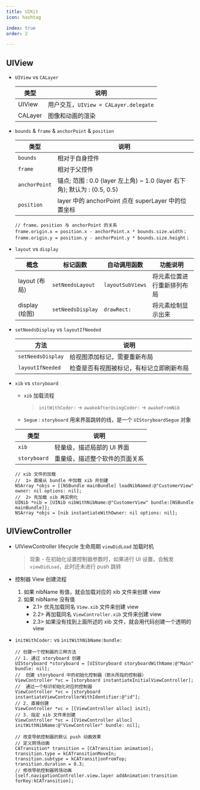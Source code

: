 ```yaml
---
title: UIKit
icon: hashtag

index: true
order: 2

---
```


<!-- more -->

## UIView

- `UIView` vs `CALayer`
  
  | 类型 | 说明
  | --- | ---
  | UIView    | 用户交互，`UIView = CALayer.delegate`
  | CALayer   | 图像和动画的渲染

- `bounds` & `frame` & `anchorPoint` & `position`

  | 类型 | 说明
  | --- | ---
  | `bounds`          | 相对于自身控件
  | `frame`           | 相对于父控件
  | `anchorPoint`     | 锚点; 范围 : 0.0 (layer 左上角) ~ 1.0 (layer 右下角); 默认为 : (0.5, 0.5)
  | `position`        | layer 中的 anchorPoint 点在 superLayer 中的位置坐标

  ```objc
  // frame、position 与 anchorPoint 的关系
  frame.origin.x = position.x - anchorPoint.x * bounds.size.width；  
  frame.origin.y = position.y - anchorPoint.y * bounds.size.height；
  ```

- `layout` vs `display`

  | 概念 | 标记函数 | 自动调用函数 | 功能说明
  | --- | --- | --- | ---
  | layout (布局)     | `setNeedsLayout`  | `layoutSubViews`  | 将元素位置进行重新排列布局
  | display (绘图)    | `setNeedsDisplay` | `drawRect:`       | 将元素绘制显示出来

- `setNeedsDisplay` vs `layoutIfNeeded`

  | 方法 | 说明
  | --- | ---
  | `setNeedsDisplay`   | 给视图添加标记，需要重新布局
  | `layoutIfNeeded`    | 检查是否有视图被标记，有标记立即刷新布局

- `xib` vs `storyboard`

  * `xib` 加载流程 
    > `initWithCoder:` -> `awakeAfterUsingCoder:` -> `awakeFromNib`
  * `Segue` : `storyboard` 用来界面跳转的线，是一个 `UIStoryboardSegue` 对象

  | 类型 | 说明
  | --- | ---
  | `xib`         | 轻量级，描述局部的 UI 界面
  | `storyboard`  | 重量级，描述整个软件的页面关系

  ```objc
  // xib 文件的加载
  //  1> 直接从 bundle 中加载 xib 并创建
  NSArray *objs = [[NSBundle mainBundle] loadNibNamed:@"CustomerView" owner: nil options: nil];
  //  2> 先加载 xib 再实例化
  UINib *nib = [UINib nibWithNibName:@"CustomerView" bundle:[NSBundle mainBundle]];
  NSArray *objs = [nib instantiateWithOwner: nil options: nil];
  ```

## UIViewController

- UIViewController lifecycle 生命周期 `viewDidLoad` 加载时机
    > 现象 - 在初始化设置控制器参数时，如果进行 UI 设置，会触发 `viewDidLoad`，此时还未进行 push 跳转

- 控制器 View 创建流程 
    1. 如果 nibName 有值，就会加载对应的 xib 文件来创建 view
    2. 如果 nibName 没有值
		* 2.1> 优先加载同名 `View.xib` 文件来创建 view
		* 2.2> 再加载同名 `ViewController.xib` 文件来创建 view
		* 2.3> 如果没有找到上面所述的 xib 文件，就会用代码创建一个透明的 view

- `initWithCoder:` vs `initWithNibName:bundle:`

  ``` objc
  // 创建一个控制器的三种方法
  // 1. 通过 storyboard 创建
  UIStoryboard *storyboard = [UIStoryboard storyboardWithName:@"Main" bundle: nil];
  //  创建 storyboard 中的初始化控制器（箭头所指的控制器）
  ViewController *vc = [storyboard instantiateInitialViewController];
  //  通过一个标识初始化对应的控制器
  ViewController *vc = [storyboard instantiateViewControllerWithIdentifier:@"id"];
  // 2. 直接创建
  ViewController *vc = [[ViewController alloc] init];
  // 3. 指定 xib 文件来创建
  ViewController *vc = [[ViewController alloc] initWithNibName:@"ViewController" bundle: nil];

  // 改变导航控制器的默认 push 动画效果
  // 定义转场动画
  CATransition* transition = [CATransition animation];
  transition.type = kCATransitionMoveIn;
  transition.subtype = kCATransitionFromTop;
  transition.duration = 0.3;
  // 修改导航控制器转场动画
  [self.navigationController.view.layer addAnimation:transition forKey:kCATransition];
  ```